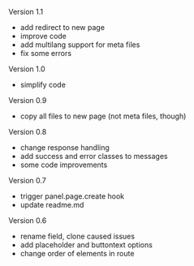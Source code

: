 Version 1.1
- add redirect to new page
- improve code
- add multilang support for meta files
- fix some errors

Version 1.0

- simplify code

Version 0.9

- copy all files to new page (not meta files, though)

Version 0.8

- change response handling
- add success and error classes to messages
- some code improvements

Version 0.7

- trigger panel.page.create hook
- update readme.md

Version 0.6

- rename field, clone caused issues
- add placeholder and buttontext options
- change order of elements in route
